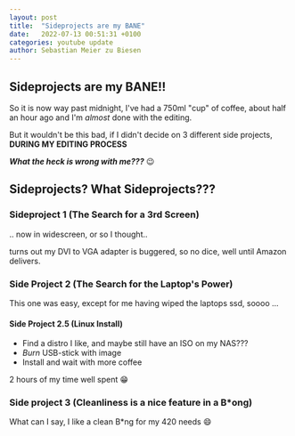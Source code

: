 ```yaml
---
layout: post
title:  "Sideprojects are my BANE"
date:   2022-07-13 00:51:31 +0100
categories: youtube update
author: Sebastian Meier zu Biesen
---
```


## Sideprojects are my BANE!!

So it is now way past midnight, I've had a 750ml "cup" of coffee,
about half an hour ago and I'm _almost_ done with the editing.

But it wouldn't be this bad, if I didn't decide on 3 different side projects,
**DURING MY EDITING PROCESS**

***What the heck is wrong with me???*** :wink:


## Sideprojects? What Sideprojects???

### Sideproject 1 (The Search for a 3rd Screen)

.. now in widescreen, or so I thought..

turns out my DVI to VGA adapter is buggered, so no dice, well until Amazon delivers.


### Side Project 2 (The Search for the Laptop's Power)

This one was easy, except for me having wiped the laptops ssd, soooo ...


#### Side Project 2.5 (Linux Install)

- Find a distro I like, and maybe still have an ISO on my NAS???
- _Burn_ USB-stick with image
- Install and wait with more coffee

2 hours of my time well spent :grin:


### Side project 3 (Cleanliness is a nice feature in a B*ong)

What can I say, I like a clean B*ng for my 420 needs :smile:
